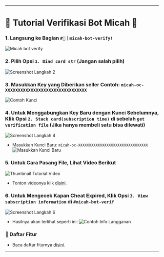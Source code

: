 
---
# 🌟 Tutorial Verifikasi Bot Micah 🌟

### 1. Langsung ke Bagian `#🔑｜micah-bot-verify!`
![Micah bot verify](https://github.com/user-attachments/assets/78ac70b6-9fb4-4e7b-a136-e19964b363ea)


### 2. Pilih Opsi `1. Bind card str` (Jangan salah pilih)
![Screenshot Langkah 2](https://github.com/user-attachments/assets/325d6b06-9c50-4c1e-b4ae-c82f93e204c8)

### 3. Masukkan Key yang Diberikan seller Contoh: `micah-oc-XXXXXXXXXXXXXXXXXXXXXXXXXXXXXXXX`
![Contoh Kunci](https://github.com/user-attachments/assets/f897abbc-b77a-488e-9e09-edeace7b53fe)

### 4. Untuk Menggabungkan Key Baru dengan Kunci Sebelumnya, Klik Opsi `2. Stack card(subscription time)` di sebelah `get verification file` (Jika hanya membeli satu bisa dilewati)
![Screenshot Langkah 4](https://github.com/user-attachments/assets/7533622b-feb9-4134-ab10-7bba5d6c7250)
- Masukkan Kunci Baru: `micah-oc-XXXXXXXXXXXXXXXXXXXXXXXXXXXXXXXX`
![Masukkan Kunci Baru](https://github.com/rinarenasya/KOREPI-PERTAMAX-TUTORIAL-CLAIM-BAHASA-INDONESIA/assets/159468276/8c78809e-8b54-4ff6-af9d-73b3af929ef4)

### 5. Untuk Cara Pasang File, Lihat Video Berikut
![Thumbnail Tutorial Video](https://github.com/rinarenasya/KOREPI-PERTAMAX-TUTORIAL-CLAIM-BAHASA-INDONESIA/assets/159468276/e070fae3-b185-4b15-a751-6f459bf8e47d)
- Tonton videonya klik [disini](https://youtu.be/lG7z3gxVbzU).

### 6. Untuk Mengecek Kapan Cheat Expired, Klik Opsi `3. View subscription information` di `#micah-bot-verif`
![Screenshot Langkah 6](https://github.com/rinarenasya/KOREPI-PERTAMAX-TUTORIAL-CLAIM-BAHASA-INDONESIA/assets/159468276/9450fbc8-ef35-4a6b-a9c9-f2c27c1078a6)
- Hasilnya akan terlihat seperti ini:
![Contoh Info Langganan](https://github.com/user-attachments/assets/631fc0f6-884f-4179-89d7-4aa4d71d4979)


### 📜 Daftar Fitur
- Baca daftar fiturnya [disini](https://github.com/rinarenasya/KOREPI-PERTAMAX-TUTORIAL-CLAIM-BAHASA-INDONESIA/wiki/FEATURE-LIST).

---
